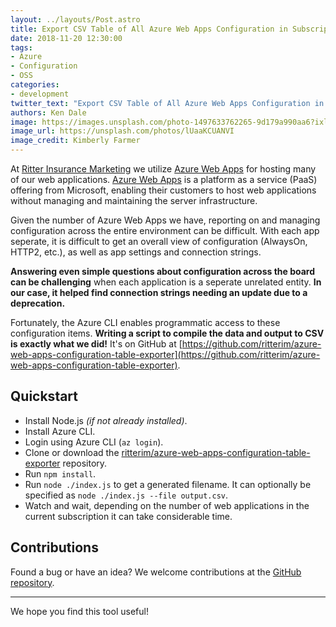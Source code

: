 ```yaml
---
layout: ../layouts/Post.astro
title: Export CSV Table of All Azure Web Apps Configuration in Subscription
date: 2018-11-20 12:30:00
tags:
- Azure
- Configuration
- OSS
categories:
- development
twitter_text: "Export CSV Table of All Azure Web Apps Configuration in Subscription"
authors: Ken Dale
image: https://images.unsplash.com/photo-1497633762265-9d179a990aa6?ixlib=rb-0.3.5&s=4a647d42fac71c6e8e5ae5f45fe2d4c8&auto=format&fit=crop&w=2252&q=80
image_url: https://unsplash.com/photos/lUaaKCUANVI
image_credit: Kimberly Farmer
---
```


At [Ritter Insurance Marketing](https://www.ritterim.com/) we utilize [Azure Web Apps](https://azure.microsoft.com/en-us/documentation/articles/app-service-web-overview/) for hosting many of our web applications. [Azure Web Apps](https://azure.microsoft.com/en-us/documentation/articles/app-service-web-overview/) is a platform as a service (PaaS) offering from Microsoft, enabling their customers to host web applications without managing and maintaining the server infrastructure.

Given the number of Azure Web Apps we have, reporting on and managing configuration across the entire environment can be difficult. With each app seperate, it is difficult to get an overall view of configuration (AlwaysOn, HTTP2, etc.), as well as app settings and connection strings.

**Answering even simple questions about configuration across the board can be challenging** when each application is a seperate unrelated entity. **In our case, it helped find connection strings needing an update due to a deprecation.**

Fortunately, the Azure CLI enables programmatic access to these configuration items. **Writing a script to compile the data and output to CSV is exactly what we did!** It's on GitHub at [https://github.com/ritterim/azure-web-apps-configuration-table-exporter](https://github.com/ritterim/azure-web-apps-configuration-table-exporter).

## Quickstart

- Install Node.js *(if not already installed)*.
- Install Azure CLI.
- Login using Azure CLI (`az login`).
- Clone or download the [ritterim/azure-web-apps-configuration-table-exporter](https://github.com/ritterim/azure-web-apps-configuration-table-exporter) repository.
- Run `npm install`.
- Run `node ./index.js` to get a generated filename. It can optionally be specified as `node ./index.js --file output.csv`.
- Watch and wait, depending on the number of web applications in the current subscription it can take considerable time.

## Contributions

Found a bug or have an idea? We welcome contributions at the [GitHub repository](https://github.com/ritterim/azure-web-apps-configuration-table-exporter).

___

We hope you find this tool useful!
